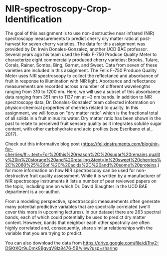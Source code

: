 # NIR-spectroscopy-Crop-Identification
The goal of this assignment is to use non-destructive near infrared (NIR) spectroscopy measurements to predict cherry dry matter ratio at post-harvest for seven cherry varieties.
The data for this assignment was provided by Dr. Irwin Donales-Gonzalez, another UCD BAE professor. Several years ago his team used the Felix F-750 Produce Quality Meter to characterize eight commercially produced cherry varieties: Brooks, Tulare, Corals, Rainer, Somba, Bing, Garnet, and Sweet. Data from seven of these varieties are included in this assignment. The Felix F-750 Produce Quality Meter uses NIR spectroscopy to collect the reflectance and absorbance of fruit in response to illumination with NIR light. Aborbance and reflectance measurements are recorded across a number of different wavelengths ranging from 310 to 1200 nm. Here, we will use a subset of this absorbance data ranging from 351 nm to 1137 nm at ~3 nm bands. In addition to NIR spectroscopy data, Dr. Donales-Gonzalez' team collected information on physico-chemical properties of cherries related to quality. In this assignment, we will focus on "dry matter ratio" which is the fractional total of all solids in a fruit minus its water. Dry matter ratio has been shown in the past to relate to perceived fruit sensory quality as it integrates soluble sugar content, with other carbohydrate and acid profiles (see Escribano et al., 2017).

Check out this informative blog post (https://felixinstruments.com/blog/nir-for-cherries/#:~:text=For%20this%20reason%2C%20sugar%20remains,quality%20in%20storage%20and%20retailing.&text=In%20sweet%20cherries%2C%2080%25%20of,%2C%20acids%2C%20and%20some%20proteins.) for more information on how NIR spectroscopy can be used for non-destructive fruit quality assessment. While it is written by a manufacturer of NIR spectrscopy instruments it lists a number of peer reviewed papers on the topic, including one on which Dr. David Slaughter in the UCD BAE department is a co-author.

From a modeling perspective, spectroscopic measurements often generate many potential predictive variables that are spectrally correlated (we'll cover this more in upcoming lectures). In our dataset there are 263 spectral bands, each of which could potentially be used to predict dry matter content. However, bands that neighbor each other spectrally are often highly correlated and, consequently, share similar relationships with the variable that you are trying to predict.

You can also download the data from https://drive.google.com/file/d/1hy2-DSKtKQr9uDmk9BgvqV8lz8476-5B/view?usp=sharing

